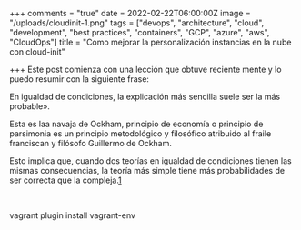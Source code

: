 +++
comments = "true"
date = 2022-02-22T06:00:00Z
image = "/uploads/cloudinit-1.png"
tags = ["devops", "architecture", "cloud", "development", "best practices", "containers", "GCP", "azure", "aws", "CloudOps"]
title = "Como mejorar la personalización instancias en la nube con cloud-init"

+++
Este post comienza con una lección que obtuve reciente mente y lo puedo resumir con la siguiente frase:

En igualdad de condiciones, la explicación más sencilla suele ser la más probable».

Esta es laa navaja de Ockham, principio de economía o principio de parsimonia es un principio metodológico y filosófico atribuido al fraile franciscan y  filósofo Guillermo de Ockham.

Esto implica que, cuando dos teorías en igualdad de condiciones tienen las mismas consecuencias, la teoría más simple tiene más probabilidades de ser correcta que la compleja.[1](https://es.wikipedia.org/wiki/Navaja_de_Ockham#cite_note-Cambridge-1)

​

vagrant plugin install vagrant-env